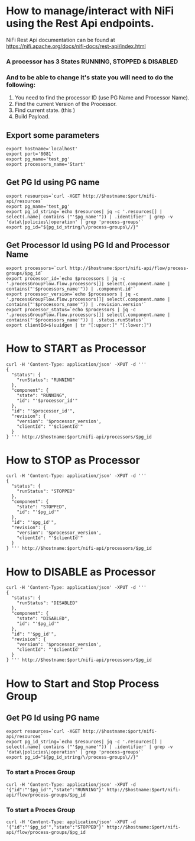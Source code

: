 
# How to manage/interact with NiFi using the Rest Api endpoints.

NiFi Rest Api documentation can be found at https://nifi.apache.org/docs/nifi-docs/rest-api/index.html


### A processor has 3 States **RUNNING, STOPPED & DISABLED**

### And to be able to change it's state you will need to do the following:
1. You need to find the processor ID (use PG Name and Processor Name).
2. Find the current Version of the Processor.
3. Find current state. (this )
4. Build Payload.

## Export some parameters
```
export hostname='localhost'
export port='8081'
export pg_name='test_pg'
export processors_name='Start'
```

## Get PG Id using PG name
```
export resources=`curl -XGET http://$hostname:$port/nifi-api/resources`
export pg_name='test_pg'
export pg_id_string=`echo $resources| jq -c '.resources[] | select(.name| contains ("'$pg_name'")) | .identifier' | grep -v 'data\|policies\|operation' | grep 'process-groups'`
export pg_id="${pg_id_string/\/process-groups\//}"
```

## Get Processor Id using PG Id and Processor Name
```
export processors=`curl http://$hostname:$port/nifi-api/flow/process-groups/$pg_id`
export processor_id=`echo $processors | jq -c '.processGroupFlow.flow.processors[]| select(.component.name | contains("'$processors_name'")) | .component.id'`
export processor_version=`echo $processors | jq -c '.processGroupFlow.flow.processors[]| select(.component.name | contains("'$processors_name'")) | .revision.version'`
export processor_status=`echo $processors | jq -c '.processGroupFlow.flow.processors[]| select(.component.name | contains("'$processors_name'")) | .status.runStatus'`
export clientId=$(uuidgen | tr "[:upper:]" "[:lower:]")
```

# How to START as Processor
```
curl -H 'Content-Type: application/json' -XPUT -d '''
{
  "status": {
    "runStatus": "RUNNING"
  },
  "component": {
    "state": "RUNNING",
    "id": "'$processor_id'"
  },
  "id": "'$processor_id'",
  "revision": {
    "version": '$processor_version',
    "clientId": "'$clientId'"
  }
} ''' http://$hostname:$port/nifi-api/processors/$pg_id
```

# How to STOP as Processor
```
curl -H 'Content-Type: application/json' -XPUT -d '''
{
  "status": {
    "runStatus": "STOPPED"
  },
  "component": {
    "state": "STOPPED",
    "id": "'$pg_id'"
  },
  "id": "'$pg_id'",
  "revision": {
    "version": '$processor_version',
    "clientId": "'$clientId'"
  }
} ''' http://$hostname:$port/nifi-api/processors/$pg_id
```


# How to DISABLE as Processor
```
curl -H 'Content-Type: application/json' -XPUT -d '''
{
  "status": {
    "runStatus": "DISABLED"
  },
  "component": {
    "state": "DISABLED",
    "id": "'$pg_id'"
  },
  "id": "'$pg_id'",
  "revision": {
    "version": '$processor_version',
    "clientId": "'$clientId'"
  }
} ''' http://$hostname:$port/nifi-api/processors/$pg_id
```


# How to Start and Stop Process Group 

## Get PG Id using PG name
```
export resources=`curl -XGET http://$hostname:$port/nifi-api/resources`
export pg_id_string=`echo $resources| jq -c '.resources[] | select(.name| contains ("'$pg_name'")) | .identifier' | grep -v 'data\|policies\|operation' | grep 'process-groups'`
export pg_id="${pg_id_string/\/process-groups\//}"
```

### To start a Proces Group  
```
curl -H 'Content-Type: application/json' -XPUT -d '{"id":"'$pg_id'","state":"RUNNING"}' http://$hostname:$port/nifi-api/flow/process-groups/$pg_id
```
### To start a Proces Group  
```
curl -H 'Content-Type: application/json' -XPUT -d '{"id":"'$pg_id'","state":"STOPPED"}' http://$hostname:$port/nifi-api/flow/process-groups/$pg_id
```


